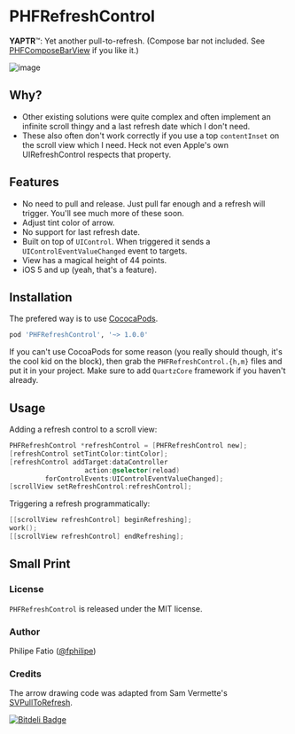 # PHFRefreshControl

**YAPTR**™: Yet another pull-to-refresh. (Compose bar not included. See [PHFComposeBarView](https://github.com/fphilipe/PHFComposeBarView) if you like it.)

![image](https://raw.github.com/fphilipe/PHFRefreshControl/master/demo.gif)

## Why?

- Other existing solutions were quite complex and often implement an infinite scroll thingy and a last refresh date which I don't need.
- These also often don't work correctly if you use a top `contentInset` on the scroll view which I need. Heck not even Apple's own UIRefreshControl respects that property.

## Features

- No need to pull and release. Just pull far enough and a refresh will trigger. You'll see much more of these soon.
- Adjust tint color of arrow.
- No support for last refresh date.
- Built on top of `UIControl`. When triggered it sends a `UIControlEventValueChanged` event to targets.
- View has a magical height of 44 points.
- iOS 5 and up (yeah, that's a feature).

## Installation

The prefered way is to use [CococaPods](http://cocoapods.org).

```ruby
pod 'PHFRefreshControl', '~> 1.0.0'
```

If you can't use CocoaPods for some reason (you really should though, it's the cool kid on the block), then grab the `PHFRefreshControl.{h,m}` files and put it in your project. Make sure to add `QuartzCore` framework if you haven't already.

## Usage

Adding a refresh control to a scroll view:

```objectivec
PHFRefreshControl *refreshControl = [PHFRefreshControl new];
[refreshControl setTintColor:tintColor];
[refreshControl addTarget:dataController
                   action:@selector(reload)
         forControlEvents:UIControlEventValueChanged];
[scrollView setRefreshControl:refreshControl];
```

Triggering a refresh programmatically:

```objectivec
[[scrollView refreshControl] beginRefreshing];
work();
[[scrollView refreshControl] endRefreshing];
```

## Small Print

### License

`PHFRefreshControl` is released under the MIT license.

### Author

Philipe Fatio ([@fphilipe](http://twitter.com/fphilipe))

### Credits

The arrow drawing code was adapted from Sam Vermette's [SVPullToRefresh](https://github.com/samvermette/SVPullToRefresh). 


[![Bitdeli Badge](https://d2weczhvl823v0.cloudfront.net/fphilipe/phfrefreshcontrol/trend.png)](https://bitdeli.com/free "Bitdeli Badge")

